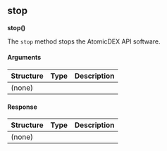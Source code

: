 
## stop

**stop()**

The `stop` method stops the AtomicDEX API software.

#### Arguments

| Structure | Type | Description |
| --------- | ---- | ----------- |
| (none)    |      |             |

#### Response

| Structure | Type | Description |
| --------- | ---- | ----------- |
| (none)    |      |             |
